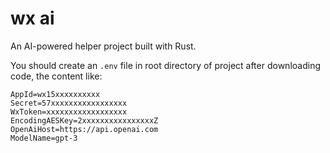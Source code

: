 # wx ai

An AI-powered helper project built with Rust.

You should create an `.env` file in root directory of project after downloading code, the content like:

```
AppId=wx15xxxxxxxxxx
Secret=57xxxxxxxxxxxxxxxxx
WxToken=xxxxxxxxxxxxxxxxxx
EncodingAESKey=2xxxxxxxxxxxxxxxxZ
OpenAiHost=https://api.openai.com
ModelName=gpt-3
```
